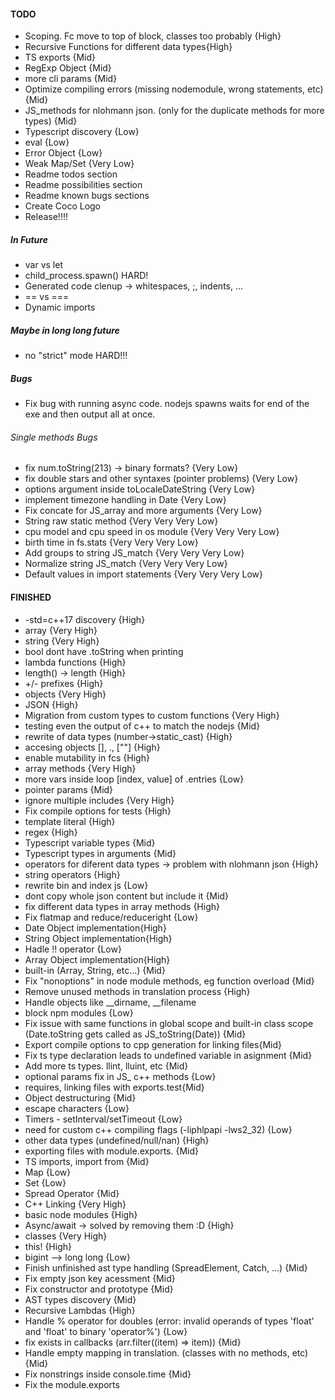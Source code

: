#### TODO

-   Scoping. Fc move to top of block, classes too probably {High}
-   Recursive Functions for different data types{High}
-   TS exports {Mid}
-   RegExp Object {Mid}
-   more cli params {Mid}
-   Optimize compiling errors (missing nodemodule, wrong statements, etc) {Mid}
-   JS_methods for nlohmann json. (only for the duplicate methods for more types) {Mid}
-   Typescript discovery {Low}
-   eval {Low}
-   Error Object {Low}
-   Weak Map/Set {Very Low}
-   Readme todos section
-   Readme possibilities section
-   Readme known bugs sections
-   Create Coco Logo
-   Release!!!!

##### In Future

-   var vs let
-   child_process.spawn() HARD!
-   Generated code clenup -> whitespaces, ;, indents, ...
-   == vs ===
-   Dynamic imports

##### Maybe in long long future

-   no "strict" mode HARD!!!

##### Bugs

-   Fix bug with running async code. nodejs spawns waits for end of the exe and then output all at once.

###### Single methods Bugs

-   fix num.toString(213) -> binary formats? {Very Low}
-   fix double stars and other syntaxes (pointer problems) {Very Low}
-   options argument inside toLocaleDateString {Very Low}
-   implement timezone handling in Date {Very Low}
-   Fix concate for JS_array and more arguments {Very Low}
-   String raw static method {Very Very Very Low}
-   cpu model and cpu speed in os module {Very Very Very Low}
-   birth time in fs.stats {Very Very Very Low}
-   Add groups to string JS_match {Very Very Very Low}
-   Normalize string JS_match {Very Very Very Low}
-   Default values in import statements {Very Very Very Low}

#### FINISHED

-   -std=c++17 discovery {High}
-   array {Very High}
-   string {Very High}
-   bool dont have .toString when printing
-   lambda functions {High}
-   length() -> length {High}
-   +/- prefixes {High}
-   objects {Very High}
-   JSON {High}
-   Migration from custom types to custom functions {Very High}
-   testing even the output of c++ to match the nodejs {Mid}
-   rewrite of data types (number->static_cast<double>) {High}
-   accesing objects [], ., [""] {High}
-   enable mutability in fcs {High}
-   array methods {Very High}
-   more vars inside loop [index, value] of .entries {Low}
-   pointer params {Mid}
-   ignore multiple includes {Very High}
-   Fix compile options for tests {High}
-   template literal {High}
-   regex {High}
-   Typescript variable types {Mid}
-   Typescript types in arguments {Mid}
-   operators for diferent data types -> problem with nlohmann json {High}
-   string operators {High}
-   rewrite bin and index js {Low}
-   dont copy whole json content but include it {Mid}
-   fix different data types in array methods {High}
-   Fix flatmap and reduce/reduceright {Low}
-   Date Object implementation{High}
-   String Object implementation{High}
-   Hadle !! operator {Low}
-   Array Object implementation{High}
-   built-in (Array, String, etc...) {Mid}
-   Fix "nonoptions" in node module methods, eg function overload {Mid}
-   Remove unused methods in translation process {High}
-   Handle objects like \_\_dirname, \_\_filename
-   block npm modules {Low}
-   Fix issue with same functions in global scope and built-in class scope (Date.toString gets called as JS_toString(Date)) {Mid}
-   Export compile options to cpp generation for linking files{Mid}
-   Fix ts type declaration leads to undefined variable in asignment {Mid}
-   Add more ts types. llint, lluint, etc {Mid}
-   optional params fix in JS\_ c++ methods {Low}
-   requires, linking files with exports.test{Mid}
-   Object destructuring {Mid}
-   escape characters {Low}
-   Timers - setInterval/setTimeout {Low}
-   need for custom c++ compiling flags (-liphlpapi -lws2_32) {Low}
-   other data types (undefined/null/nan) {High}
-   exporting files with module.exports. {Mid}
-   TS imports, import from {Mid}
-   Map {Low}
-   Set {Low}
-   Spread Operator {Mid}
-   C++ Linking {Very High}
-   basic node modules {High}
-   Async/await -> solved by removing them :D {High}
-   classes {Very High}
-   this! {High}
-   bigint --> long long {Low}
-   Finish unfinished ast type handling (SpreadElement, Catch, ...) {Mid}
-   Fix empty json key acessment {Mid}
-   Fix constructor and prototype {Mid}
-   AST types discovery {Mid}
-   Recursive Lambdas {High}
-   Handle % operator for doubles (error: invalid operands of types 'float' and 'float' to binary 'operator%') {Low}
-   fix exists in callbacks (arr.filter((item) => item)) {Mid}
-   Handle empty mapping in translation. (classes with no methods, etc) {Mid}
-   Fix nonstrings inside console.time {Mid}
-   Fix the module.exports
